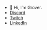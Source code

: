 - 👋 Hi, I’m Grover.
- <a href="https://discord.com/channels/1026211130781208687/1026211131347451947">Discord</a>
- <a href="https://www.twitch.tv/grovesdaman">Twitch</a>
- <a href="https://www.linkedin.com/in/grover-donlon-8a401481/">LinkedIn</a>


<!---
MadTown86/MadTown86 is a ✨ special ✨ repository because its `README.md` (this file) appears on your GitHub profile.
You can click the Preview link to take a look at your changes.
--->
